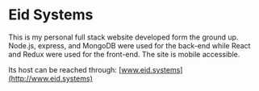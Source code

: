 # Eid Systems

This is my personal full stack website developed form the ground up. Node.js, express, and MongoDB were used for the back-end while React and Redux were used for the front-end. The site is mobile accessible.

Its host can be reached through: [www.eid.systems](http://www.eid.systems)
